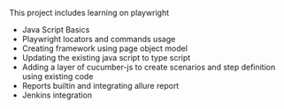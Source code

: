 This project includes learning on playwright
- Java Script Basics
- Playwright locators and commands usage
- Creating framework using page object model
- Updating the existing java script to type script
- Adding a layer of cucumber-js to create scenarios and step definition using existing code
- Reports builtin and integrating allure report
- Jenkins integration
